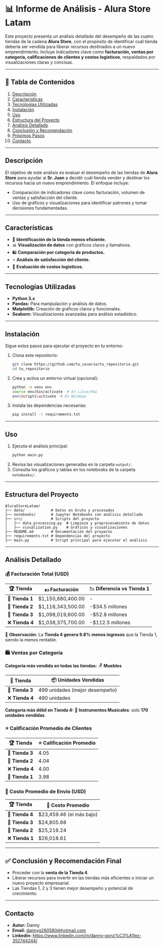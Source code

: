 # 📊 Informe de Análisis - Alura Store Latam

Este proyecto presenta un análisis detallado del desempeño de las cuatro tiendas de la cadena **Alura Store**, con el propósito de identificar cuál tienda debería ser vendida para liberar recursos destinados a un nuevo emprendimiento. Incluye indicadores clave como **facturación, ventas por categoría, calificaciones de clientes y costos logísticos**, respaldados por visualizaciones claras y concisas.

---

## 📌 Tabla de Contenidos
1. [Descripción](#descripción)
2. [Características](#características)
3. [Tecnologías Utilizadas](#tecnologías-utilizadas)
4. [Instalación](#instalación)
5. [Uso](#uso)
6. [Estructura del Proyecto](#estructura-del-proyecto)
7. [Análisis Detallado](#análisis-detallado)
8. [Conclusión y Recomendación](#conclusión-y-recomendación)
9. [Próximos Pasos](#próximos-pasos)
10. [Contacto](#contacto)

---

## Descripción
El objetivo de este análisis es evaluar el desempeño de las tiendas de **Alura Store** para ayudar al **Sr. Juan** a decidir cuál tienda vender y destinar los recursos hacia un nuevo emprendimiento. El enfoque incluye:
- Comparación de indicadores clave como facturación, volumen de ventas y satisfacción del cliente.
- Uso de gráficos y visualizaciones para identificar patrones y tomar decisiones fundamentadas.

---

## Características
- 🔻 **Identificación de la tienda menos eficiente.**
- 📊 **Visualización de datos** con gráficos claros y llamativos.
- 🛍️ **Comparación por categoría de productos.**
- ⭐ **Análisis de satisfacción del cliente.**
- 🚚 **Evaluación de costos logísticos.**

---

## Tecnologías Utilizadas
- **Python 3.x**  
- **Pandas:** Para manipulación y análisis de datos.  
- **Matplotlib:** Creación de gráficos claros y funcionales.  
- **Seaborn:** Visualizaciones avanzadas para análisis estadístico.

---

## Instalación
Sigue estos pasos para ejecutar el proyecto en tu entorno:

1. Clona este repositorio:  
   ```bash
   git clone https://github.com/tu_usuario/tu_repositorio.git
   cd tu_repositorio
   ```
2. Crea y activa un entorno virtual (opcional):  
   ```bash
   python -m venv env
   source env/bin/activate  # En Linux/Mac
   env\Scripts\activate  # En Windows
   ```
3. Instala las dependencias necesarias:  
   ```bash
   pip install -r requirements.txt
   ```

---

## Uso
1. Ejecuta el análisis principal:  
   ```bash
   python main.py
   ```
2. Revisa las visualizaciones generadas en la carpeta `output/`.
3. Consulta los gráficos y tablas en los notebooks de la carpeta `notebooks/`.

---

## Estructura del Proyecto
```
AluraStoreLatam/
├── data/            # Datos en bruto y procesados
├── notebooks/       # Jupyter Notebooks con análisis detallado
├── src/             # Scripts del proyecto
│   ├── data_processing.py  # Limpieza y preprocesamiento de datos
│   ├── visualization.py    # Gráficos y visualizaciones
├── README.md        # Documentación del proyecto
├── requirements.txt # Dependencias del proyecto
├── main.py          # Script principal para ejecutar el análisis
```

---

## Análisis Detallado

### 💰 Facturación Total (USD)  
| 🏆 Tienda       | 💵 Facturación       | 📉 Diferencia vs Tienda 1   |
|-----------------|---------------------|----------------------------|
| 🥇 **Tienda 1** | $1,150,880,400.00   | -                          |
| 🥈 **Tienda 2** | $1,116,343,500.00   | -$34.5 millones            |
| 🥉 **Tienda 3** | $1,098,019,600.00   | -$52.8 millones            |
| ❌ **Tienda 4** | $1,038,375,700.00   | -$112.5 millones           |

📌 **Observación:** La **Tienda 4 genera 9.8% menos ingresos** que la Tienda 1, siendo la menos rentable.

### 🛍️ Ventas por Categoría  
**Categoría más vendida en todas las tiendas:** 🪑 **Muebles**

| 🛒 **Tienda**   | 📦 **Unidades Vendidas** |
|-----------------|--------------------------|
| 🥇 **Tienda 3** | 499 unidades (mejor desempeño) |
| ❌ **Tienda 4** | 480 unidades             |

**Categoría más débil en Tienda 4:** 🎵 **Instrumentos Musicales**: solo **170 unidades vendidas**.

### ⭐ Calificación Promedio de Clientes  
| 🏆 **Tienda**   | ⭐ **Calificación Promedio** |
|-----------------|-----------------------------|
| 🥇 **Tienda 3** | 4.05                        |
| 🥈 **Tienda 2** | 4.04                        |
| ❌ **Tienda 4** | 4.00                        |
| 🥉 **Tienda 1** | 3.98                        |

### 🚚 Costo Promedio de Envío (USD)  
| 🏆 **Tienda**   | 🚛 **Costo Promedio**       |
|-----------------|----------------------------|
| 🥇 **Tienda 4** | $23,459.46 (el más bajo)   |
| 🥈 **Tienda 3** | $24,805.68                 |
| 🥉 **Tienda 2** | $25,216.24                 |
| ❌ **Tienda 1** | $26,018.61                 |

---

## ✅ Conclusión y Recomendación Final  

- Proceder con la **venta de la Tienda 4**.  
- Liberar recursos para invertir en las tiendas más eficientes o iniciar un nuevo proyecto empresarial.  
- Las Tiendas 1, 2 y 3 tienen mejor desempeño y potencial de crecimiento.

---

## Contacto  
- **Autor:** Danny  
- **Email:** dannyg260580@hotmail.com  
- **Linkedin:** https://www.linkedin.com/in/danny-gonz%C3%A1lez-352744244/  
